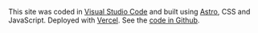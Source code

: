 This site was coded in <a href="https://code.visualstudio.com" target="_blank" rel="nofollow" rel="noopener">Visual Studio Code</a> and built using <a href="https://astro.build" target="_blank" rel="nofollow" rel="noopener">Astro</a>, CSS and JavaScript. Deployed with <a href="https://vercel.com" target="_blank" rel="nofollow" rel="noopener">Vercel</a>. See the <a href="https://github.com/jraicr/jrai-website" target="_blank" rel="nofollow" rel="noopener">code in Github</a>.